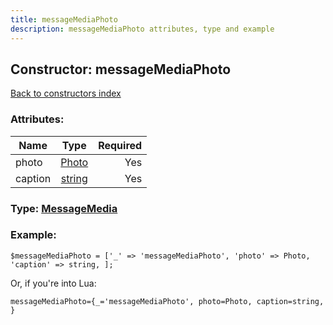 ```yaml
---
title: messageMediaPhoto
description: messageMediaPhoto attributes, type and example
---
```

## Constructor: messageMediaPhoto  
[Back to constructors index](index.md)



### Attributes:

| Name     |    Type       | Required |
|----------|:-------------:|---------:|
|photo|[Photo](../types/Photo.md) | Yes|
|caption|[string](../types/string.md) | Yes|



### Type: [MessageMedia](../types/MessageMedia.md)


### Example:

```
$messageMediaPhoto = ['_' => 'messageMediaPhoto', 'photo' => Photo, 'caption' => string, ];
```  

Or, if you're into Lua:  


```
messageMediaPhoto={_='messageMediaPhoto', photo=Photo, caption=string, }

```



